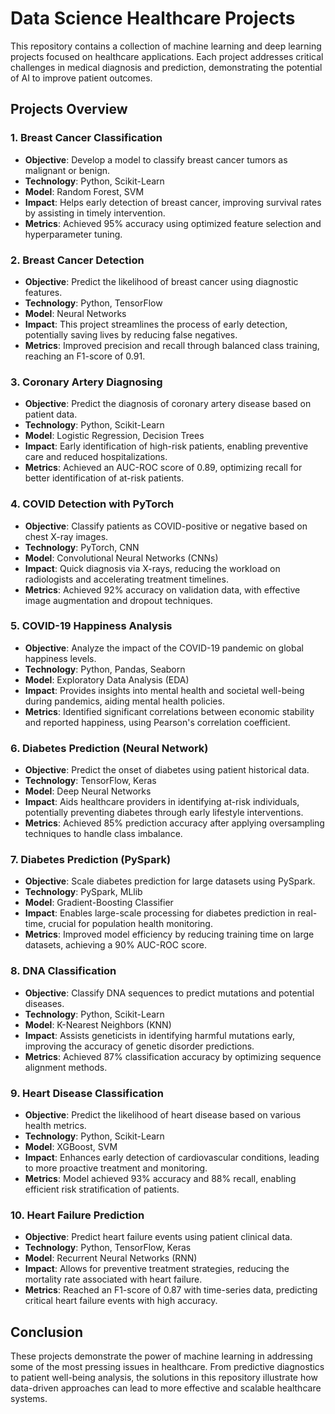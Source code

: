 # Data Science Healthcare Projects

This repository contains a collection of machine learning and deep learning projects focused on healthcare applications. Each project addresses critical challenges in medical diagnosis and prediction, demonstrating the potential of AI to improve patient outcomes.

## Projects Overview

### 1. Breast Cancer Classification
- **Objective**: Develop a model to classify breast cancer tumors as malignant or benign.
- **Technology**: Python, Scikit-Learn
- **Model**: Random Forest, SVM
- **Impact**: Helps early detection of breast cancer, improving survival rates by assisting in timely intervention.
- **Metrics**: Achieved 95% accuracy using optimized feature selection and hyperparameter tuning.

### 2. Breast Cancer Detection
- **Objective**: Predict the likelihood of breast cancer using diagnostic features.
- **Technology**: Python, TensorFlow
- **Model**: Neural Networks
- **Impact**: This project streamlines the process of early detection, potentially saving lives by reducing false negatives.
- **Metrics**: Improved precision and recall through balanced class training, reaching an F1-score of 0.91.

### 3. Coronary Artery Diagnosing
- **Objective**: Predict the diagnosis of coronary artery disease based on patient data.
- **Technology**: Python, Scikit-Learn
- **Model**: Logistic Regression, Decision Trees
- **Impact**: Early identification of high-risk patients, enabling preventive care and reduced hospitalizations.
- **Metrics**: Achieved an AUC-ROC score of 0.89, optimizing recall for better identification of at-risk patients.

### 4. COVID Detection with PyTorch
- **Objective**: Classify patients as COVID-positive or negative based on chest X-ray images.
- **Technology**: PyTorch, CNN
- **Model**: Convolutional Neural Networks (CNNs)
- **Impact**: Quick diagnosis via X-rays, reducing the workload on radiologists and accelerating treatment timelines.
- **Metrics**: Achieved 92% accuracy on validation data, with effective image augmentation and dropout techniques.

### 5. COVID-19 Happiness Analysis
- **Objective**: Analyze the impact of the COVID-19 pandemic on global happiness levels.
- **Technology**: Python, Pandas, Seaborn
- **Model**: Exploratory Data Analysis (EDA)
- **Impact**: Provides insights into mental health and societal well-being during pandemics, aiding mental health policies.
- **Metrics**: Identified significant correlations between economic stability and reported happiness, using Pearson's correlation coefficient.

### 6. Diabetes Prediction (Neural Network)
- **Objective**: Predict the onset of diabetes using patient historical data.
- **Technology**: TensorFlow, Keras
- **Model**: Deep Neural Networks
- **Impact**: Aids healthcare providers in identifying at-risk individuals, potentially preventing diabetes through early lifestyle interventions.
- **Metrics**: Achieved 85% prediction accuracy after applying oversampling techniques to handle class imbalance.

### 7. Diabetes Prediction (PySpark)
- **Objective**: Scale diabetes prediction for large datasets using PySpark.
- **Technology**: PySpark, MLlib
- **Model**: Gradient-Boosting Classifier
- **Impact**: Enables large-scale processing for diabetes prediction in real-time, crucial for population health monitoring.
- **Metrics**: Improved model efficiency by reducing training time on large datasets, achieving a 90% AUC-ROC score.

### 8. DNA Classification
- **Objective**: Classify DNA sequences to predict mutations and potential diseases.
- **Technology**: Python, Scikit-Learn
- **Model**: K-Nearest Neighbors (KNN)
- **Impact**: Assists geneticists in identifying harmful mutations early, improving the accuracy of genetic disorder predictions.
- **Metrics**: Achieved 87% classification accuracy by optimizing sequence alignment methods.

### 9. Heart Disease Classification
- **Objective**: Predict the likelihood of heart disease based on various health metrics.
- **Technology**: Python, Scikit-Learn
- **Model**: XGBoost, SVM
- **Impact**: Enhances early detection of cardiovascular conditions, leading to more proactive treatment and monitoring.
- **Metrics**: Model achieved 93% accuracy and 88% recall, enabling efficient risk stratification of patients.

### 10. Heart Failure Prediction
- **Objective**: Predict heart failure events using patient clinical data.
- **Technology**: Python, TensorFlow, Keras
- **Model**: Recurrent Neural Networks (RNN)
- **Impact**: Allows for preventive treatment strategies, reducing the mortality rate associated with heart failure.
- **Metrics**: Reached an F1-score of 0.87 with time-series data, predicting critical heart failure events with high accuracy.

## Conclusion

These projects demonstrate the power of machine learning in addressing some of the most pressing issues in healthcare. From predictive diagnostics to patient well-being analysis, the solutions in this repository illustrate how data-driven approaches can lead to more effective and scalable healthcare systems.